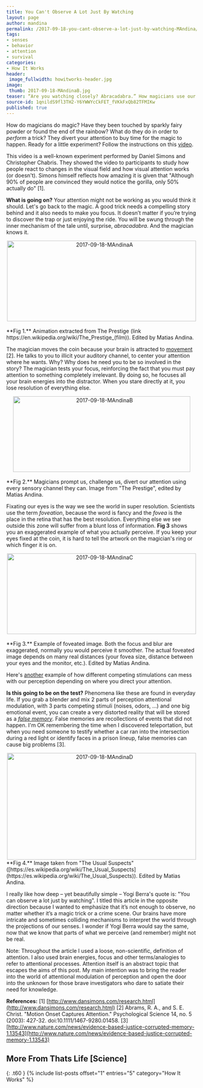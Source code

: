 ```yaml
---
title: You Can't Observe A Lot Just By Watching
layout: page
author: mandina
permalink: /2017-09-18-you-cant-observe-a-lot-just-by-watching-MAndina/
tags:
- senses
- behavior
- attention
- survival
categories:
- How It Works
header:
 image_fullwidth: howitworks-header.jpg
image:
 thumb: 2017-09-18-MAndinaB.jpg
teaser: “Are you watching closely? Abracadabra.” How magicians use our brains against us.
source-id: 1qnildS9fl3TH2-Y6YWWYcCkFET_fVKkFxQb82TFMIKw
published: true
---
```

How do magicians do magic? Have they been touched by sparkly fairy powder or found the end of the rainbow? What do they do in order to *perform* a trick? They divert your attention to buy time for the magic to happen. Ready for a little experiment? Follow the instructions on this [video](https://www.youtube.com/watch?v=vJG698U2Mvo). 

This video is a well-known experiment performed by Daniel Simons and Christopher Chabris. They showed the video to participants to study how people react to changes in the visual field and how visual attention works (or doesn't). Simons himself reflects how amazing it is given that "Although 90% of people are convinced they would notice the gorilla, only 50% actually do" [1].

**What is going on?**
Your attention might not be working as you would think it should. Let's go back to the magic. A good trick needs a compelling story behind and it also needs to make you focus. It doesn’t matter if you’re trying to discover the trap or just enjoying the ride. You will be swung through the inner mechanism of the tale until, surprise, *abracadabra*. And the magician knows it.

<center><a data-flickr-embed="true"  href="https://www.flickr.com/photos/139839751@N06/36475127864/in/dateposted-friend/" title="2017-09-18-MAndinaA"><img src="https://farm5.staticflickr.com/4401/36475127864_4c4bea4557.jpg" width="500" height="213" alt="2017-09-18-MAndinaA"></a><script async src="//embedr.flickr.com/assets/client-code.js" charset="utf-8"></script></center><br>
**Fig 1.** Animation extracted from The Prestige (link https://en.wikipedia.org/wiki/The_Prestige_(film)). Edited by Matias Andina.

The magician moves the coin because your brain is attracted to [movement](https://en.wikipedia.org/wiki/Motion_perception) [2]. He talks to you to illicit your auditory channel, to center your attention where he wants. Why? Why does he need you to be so involved in the story?  The magician tests your focus, reinforcing the fact that you must pay attention to something completely irrelevant. By doing so, he focuses all your brain energies into the distractor. When you stare directly at it, you lose resolution of everything else. 

<center><a data-flickr-embed="true"  href="https://www.flickr.com/photos/139839751@N06/36475127914/in/dateposted-friend/" title="2017-09-18-MAndinaB"><img src="https://farm5.staticflickr.com/4408/36475127914_88011265f0.jpg" width="469" height="200" alt="2017-09-18-MAndinaB"></a><script async src="//embedr.flickr.com/assets/client-code.js" charset="utf-8"></script></center><br>
**Fig 2.** Magicians prompt us, challenge us, divert our attention using every sensory channel they can. Image from "The Prestige", edited by Matias Andina.

Fixating our eyes is the way we see the world in super resolution. Scientists use the term *foveation*, because the word is fancy and the *fovea* is the place in the retina that has the best resolution. Everything else we see outside this zone will suffer from a blunt loss of information. **Fig 3** shows you an exaggerated example of what you actually perceive. If you keep your eyes fixed at the coin, it is hard to tell the artwork on the magician's ring or which finger it is on. 

<center><a data-flickr-embed="true"  href="https://www.flickr.com/photos/139839751@N06/36475128044/in/dateposted-friend/" title="2017-09-18-MAndinaC"><img src="https://farm5.staticflickr.com/4401/36475128044_0b68794c40.jpg" width="500" height="213" alt="2017-09-18-MAndinaC"></a><script async src="//embedr.flickr.com/assets/client-code.js" charset="utf-8"></script></center><br>
**Fig 3.** Example of foveated image. Both the focus and blur are exaggerated, normally you would perceive it smoother. The actual foveated image depends on many real distances (your fovea size, distance between your eyes and the monitor, etc.). Edited by Matias Andina. 

Here's [another](https://www.youtube.com/watch?v=G-lN8vWm3m0 ) example of how different competing stimulations can mess with our perception depending on where you direct your attention. 

**Is this going to be on the test?**
Phenomena like these are found in everyday life. If you grab a blender and mix 2 parts of perception attentional modulation, with 3 parts competing stimuli (noises, odors, …) and one big emotional event, you can create a very distorted reality that will be stored as a *[false memory](https://en.wikipedia.org/wiki/False_memory)*. False memories are recollections of events that did not happen. I'm OK remembering the time when I discovered teleportation, but when you need someone to testify whether a car ran into the intersection during a red light or identify faces in a prison lineup, false memories can cause big problems [3].      

<center><a data-flickr-embed="true"  href="https://www.flickr.com/photos/139839751@N06/37139786772/in/dateposted-friend/" title="2017-09-18-MAndinaD"><img src="https://farm5.staticflickr.com/4430/37139786772_a23b1df5c6.jpg" width="500" height="282" alt="2017-09-18-MAndinaD"></a><script async src="//embedr.flickr.com/assets/client-code.js" charset="utf-8"></script></center>
**Fig 4.** Image taken from "The Usual Suspects" ([https://es.wikipedia.org/wiki/The_Usual_Suspects](https://es.wikipedia.org/wiki/The_Usual_Suspects)). Edited by Matias Andina.

I really like how deep – yet beautifully simple – Yogi Berra's quote is: "You can observe a lot just by watching". I titled this article in the opposite direction because I wanted to emphasize that it’s not enough to observe, no matter whether it’s a magic trick or a crime scene. Our brains have more intricate and sometimes colliding mechanisms to interpret the world through the projections of our senses. I wonder if Yogi Berra would say the same, now that we know that parts of what we perceive (and remember) might not be real.

Note: Throughout the article I used a loose, non-scientific, definition of attention. I also used brain energies, focus and other terms/analogies to refer to attentional processes. Attention itself is an abstract topic that escapes the aims of this post. My main intention was to bring the reader into the world of attentional modulation of perception and open the door into the unknown for those brave investigators who dare to satiate their need for knowledge. 

**References:**
[1] [http://www.dansimons.com/research.html](http://www.dansimons.com/research.html)
[2] Abrams, R. A., and S. E. Christ. "Motion Onset Captures Attention." Psychological Science 14, no. 5 (2003): 427-32. doi:10.1111/1467-9280.01458.
[3] [http://www.nature.com/news/evidence-based-justice-corrupted-memory-1.13543](http://www.nature.com/news/evidence-based-justice-corrupted-memory-1.13543)


## More From Thats Life [Science]
{: .t60 }
{% include list-posts offset="1" entries="5" category="How It Works" %}



